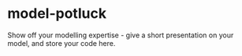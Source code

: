 # model-potluck
Show off your modelling expertise - give a short presentation on your model, and store your code here.
